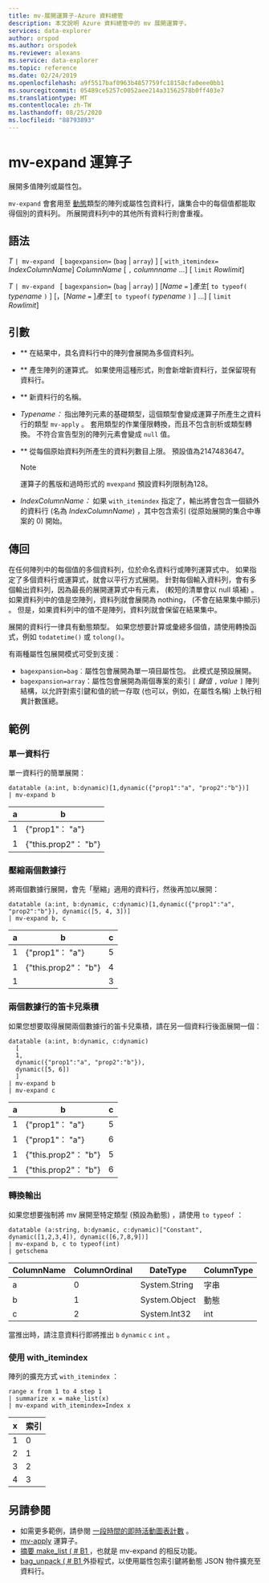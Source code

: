 ```yaml
---
title: mv-展開運算子-Azure 資料總管
description: 本文說明 Azure 資料總管中的 mv 展開運算子。
services: data-explorer
author: orspod
ms.author: orspodek
ms.reviewer: alexans
ms.service: data-explorer
ms.topic: reference
ms.date: 02/24/2019
ms.openlocfilehash: a9f5517baf0963b4857759fc18158cfa0eee0bb1
ms.sourcegitcommit: 05489ce5257c0052aee214a31562578b0ff403e7
ms.translationtype: MT
ms.contentlocale: zh-TW
ms.lasthandoff: 08/25/2020
ms.locfileid: "88793893"
---
```

# <a name="mv-expand-operator"></a>mv-expand 運算子

展開多值陣列或屬性包。

`mv-expand` 會套用至 [動態](./scalar-data-types/dynamic.md)類型的陣列或屬性包資料行，讓集合中的每個值都能取得個別的資料列。 所展開資料列中的其他所有資料行則會重複。 

## <a name="syntax"></a>語法

*T* `| mv-expand ` [ `bagexpansion=` (`bag`  |  `array`) ] [ `with_itemindex=` *IndexColumnName*] *ColumnName* [ `,` *columnname* ...] [ `limit` *Rowlimit*]

*T* `| mv-expand ` [ `bagexpansion=` (`bag`  |  `array`) ] [*Name* `=` ]*產生*[ `to typeof(` *typename* `)` ] [，[*Name* `=` ]*產生*[ `to typeof(` *typename* `)` ] ...] [ `limit` *Rowlimit*]

## <a name="arguments"></a>引數

* ** 在結果中，具名資料行中的陣列會展開為多個資料列。 
* ** 產生陣列的運算式。 如果使用這種形式，則會新增新資料行，並保留現有資料行。
* ** 新資料行的名稱。
* *Typename：* 指出陣列元素的基礎類型，這個類型會變成運算子所產生之資料行的類型 `mv-apply` 。 套用類型的作業僅限轉換，而且不包含剖析或類型轉換。 不符合宣告型別的陣列元素會變成 `null` 值。
* ** 從每個原始資料列所產生的資料列數目上限。 預設值為2147483647。 

  > [!Note]
  > 運算子的舊版和過時形式的 `mvexpand` 預設資料列限制為128。

* *IndexColumnName：* 如果 `with_itemindex` 指定了，輸出將會包含一個額外的資料行 (名為 *IndexColumnName*) ，其中包含索引 (從原始展開的集合中專案的 0) 開始。 

## <a name="returns"></a>傳回

在任何陣列中的每個值的多個資料列，位於命名資料行或陣列運算式中。
如果指定了多個資料行或運算式，就會以平行方式展開。 針對每個輸入資料列，會有多個輸出資料列，因為最長的展開運算式中有元素， (較短的清單會以 null 填補) 。 如果資料列中的值是空陣列，資料列就會展開為 nothing， (不會在結果集中顯示) 。 但是，如果資料列中的值不是陣列，資料列就會保留在結果集中。 

展開的資料行一律具有動態類型。 如果您想要計算或彙總多個值，請使用轉換函式，例如 `todatetime()` 或 `tolong()`。

有兩種屬性包展開模式可受到支援︰
* `bagexpansion=bag`︰屬性包會展開為單一項目屬性包。 此模式是預設展開。
* `bagexpansion=array`：屬性包會展開為兩個專案的索引 `[` *鍵值* `,` *value* `]` 陣列結構，以允許對索引鍵和值的統一存取 (也可以，例如，在屬性名稱) 上執行相異計數匯總。 

## <a name="examples"></a>範例

### <a name="single-column"></a>單一資料行

單一資料行的簡單展開：

<!-- csl: https://help.kusto.windows.net:443/Samples -->
 ```kusto
datatable (a:int, b:dynamic)[1,dynamic({"prop1":"a", "prop2":"b"})]
| mv-expand b 
```

|a|b|
|---|---|
|1|{"prop1"： "a"}|
|1|{"this.prop2"： "b"}|

### <a name="zipped-two-columns"></a>壓縮兩個數據行

將兩個數據行展開，會先「壓縮」適用的資料行，然後再加以展開：

<!-- csl: https://help.kusto.windows.net:443/Samples -->
```kusto
datatable (a:int, b:dynamic, c:dynamic)[1,dynamic({"prop1":"a", "prop2":"b"}), dynamic([5, 4, 3])]
| mv-expand b, c
```

|a|b|c|
|---|---|---|
|1|{"prop1"： "a"}|5|
|1|{"this.prop2"： "b"}|4|
|1||3|

### <a name="cartesian-product-of-two-columns"></a>兩個數據行的笛卡兒乘積

如果您想要取得展開兩個數據行的笛卡兒乘積，請在另一個資料行後面展開一個：

<!-- csl: https://kuskusdfv3.kusto.windows.net/Kuskus -->
```kusto
datatable (a:int, b:dynamic, c:dynamic)
  [
  1,
  dynamic({"prop1":"a", "prop2":"b"}),
  dynamic([5, 6])
  ]
| mv-expand b
| mv-expand c
```

|a|b|c|
|---|---|---|
|1|{"prop1"： "a"}|5|
|1|{"prop1"： "a"}|6|
|1|{"this.prop2"： "b"}|5|
|1|{"this.prop2"： "b"}|6|

### <a name="convert-output"></a>轉換輸出

如果您想要強制將 mv 展開至特定類型 (預設為動態) ，請使用 `to typeof` ：

<!-- csl: https://help.kusto.windows.net:443/Samples -->
```kusto
datatable (a:string, b:dynamic, c:dynamic)["Constant", dynamic([1,2,3,4]), dynamic([6,7,8,9])]
| mv-expand b, c to typeof(int)
| getschema 
```

ColumnName|ColumnOrdinal|DateType|ColumnType
-|-|-|-
a|0|System.String|字串
b|1|System.Object|動態
c|2|System.Int32|int

當推出時，請注意資料行即將推出 `b` `dynamic` `c` `int` 。

### <a name="using-with_itemindex"></a>使用 with_itemindex

陣列的擴充方式 `with_itemindex` ：

<!-- csl: https://help.kusto.windows.net:443/Samples -->
```kusto
range x from 1 to 4 step 1
| summarize x = make_list(x)
| mv-expand with_itemindex=Index x
```

|x|索引|
|---|---|
|1|0|
|2|1|
|3|2|
|4|3|
 
## <a name="see-also"></a>另請參閱

* 如需更多範例，請參閱 [一段時間的即時活動圖表計數](./samples.md#chart-concurrent-sessions-over-time) 。
* [mv-apply](./mv-applyoperator.md) 運算子。
* [摘要 make_list ( # B1 ](makelist-aggfunction.md)，也就是 mv-expand 的相反功能。
* [bag_unpack ( # B1 ](bag-unpackplugin.md) 外掛程式，以使用屬性包索引鍵將動態 JSON 物件擴充至資料行。

